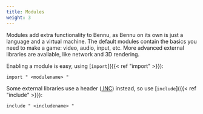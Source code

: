 ```yaml
---
title: Modules
weight: 3
---
```


Modules add extra functionality to Bennu, as Bennu on its own is just a language and a virtual machine. The default modules contain the basics you need to make a game: video, audio, input, etc. More advanced external libraries are available, like network and 3D rendering.

Enabling a module is easy, using [`import`]({{< ref "import" >}}):

```
import " <modulename> "
```

Some external libraries use a header ([.INC](#)) instead, so use [`include`]({{< ref "include" >}}):

```
include " <includename> "
```
